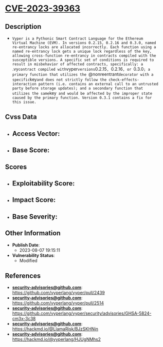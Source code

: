 
# [CVE-2023-39363](https://github.com/vyperlang/vyper/pull/2439)

## Description

- `Vyper is a Pythonic Smart Contract Language for the Ethereum Virtual Machine (EVM). In versions 0.2.15, 0.2.16 and 0.3.0, named re-entrancy locks are allocated incorrectly. Each function using a named re-entrancy lock gets a unique lock regardless of the key, allowing cross-function re-entrancy in contracts compiled with the susceptible versions. A specific set of conditions is required to result in misbehavior of affected contracts, specifically: a `.vy` contract compiled with `vyper` versions `0.2.15`, `0.2.16`, or `0.3.0`; a primary function that utilizes the `@nonreentrant` decorator with a specific `key` and does not strictly follow the check-effects-interaction pattern (i.e. contains an external call to an untrusted party before storage updates); and a secondary function that utilizes the same `key` and would be affected by the improper state caused by the primary function. Version 0.3.1 contains a fix for this issue.`

## Cvss Data

- **Access Vector**:
  - 
- **Base Score**:
  - 

## Scores

- **Exploitability Score**:
  - 
- **Impact Score**:
  - 
- **Base Severity**:
  - 

## Other Information

- **Publish Date**:
  - 2023-08-07 19:15:11
- **Vulnerability Status**:
  - Modified

## References

- **security-advisories@github.com**: https://github.com/vyperlang/vyper/pull/2439
- **security-advisories@github.com**: https://github.com/vyperlang/vyper/pull/2514
- **security-advisories@github.com**: https://github.com/vyperlang/vyper/security/advisories/GHSA-5824-cm3x-3c38
- **security-advisories@github.com**: https://hackmd.io/@LlamaRisk/BJzSKHNjn
- **security-advisories@github.com**: https://hackmd.io/@vyperlang/HJUgNMhs2
